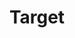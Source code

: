 ---
title: "Target"
url: /austin/target-north-interstate-highway-35-service-road/
shop: department store
---
